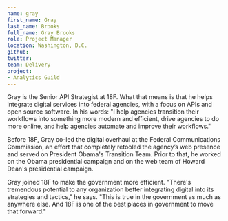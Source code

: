 ```yaml
---
name: gray
first_name: Gray
last_name: Brooks
full_name: Gray Brooks
role: Project Manager
location: Washington, D.C.
github:
twitter:
team: Delivery
project:
- Analytics Guild
---
```


Gray is the Senior API Strategist at 18F. What that means is that he helps integrate digital services into federal agencies, with a focus on APIs and open source software. In his words: "I help agencies transition their workflows into something more modern and efficient, drive agencies to do more online, and help agencies automate and improve their workflows."

Before 18F, Gray co-led the digital overhaul at the Federal Communications Commission, an effort that completely retooled the agency’s web presence and served on President Obama's Transition Team. Prior to that, he worked on the Obama presidential campaign and on the web team of Howard Dean's presidential campaign.

Gray joined 18F to make the government more efficient. "There's tremendous potential to any organization better integrating digital into its strategies and tactics," he says. "This is true in the government as much as anywhere else. And 18F is one of the best places in government to move that forward."
